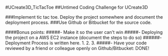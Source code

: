 #UCreate3D_TicTacToe
##Untimed Coding Challenge for UCreate3D

###Implement tic tac toe. Deploy the project somewhere and document the deployment process.
###Use Github or Bitbucket for the source code.

####Bonus points:
#####- Make it so the user can't win
#####- Deploying the project on a AWS EC2 instance (document the steps to do so)
######-Deployment Process is written here. 
1.
2.
3.
#####- Have your code reviewed by a friend or colleague openly on Github/Bitbucket: DONE!
